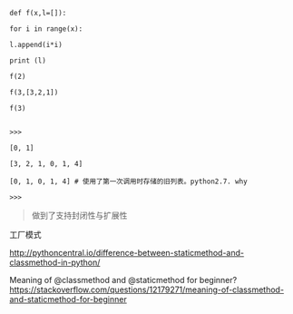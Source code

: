 ```
def f(x,l=[]):

for i in range(x):

l.append(i*i)

print (l)

f(2)

f(3,[3,2,1])

f(3)

```

```

>>>

[0, 1]

[3, 2, 1, 0, 1, 4]

[0, 1, 0, 1, 4] # 使用了第一次调用时存储的旧列表。python2.7. why

>>>

```



>做到了支持封闭性与扩展性

工厂模式

http://pythoncentral.io/difference-between-staticmethod-and-classmethod-in-python/

Meaning of @classmethod and @staticmethod for beginner?https://stackoverflow.com/questions/12179271/meaning-of-classmethod-and-staticmethod-for-beginner


